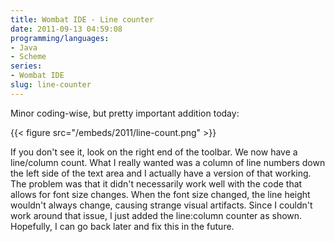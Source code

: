 ```yaml
---
title: Wombat IDE - Line counter
date: 2011-09-13 04:59:08
programming/languages:
- Java
- Scheme
series:
- Wombat IDE
slug: line-counter
---
```

Minor coding-wise, but pretty important addition today:

<!--more-->

{{< figure src="/embeds/2011/line-count.png" >}}

If you don't see it, look on the right end of the toolbar. We now have a line/column count. What I really wanted was a column of line numbers down the left side of the text area and I actually have a version of that working. The problem was that it didn't necessarily work well with the code that allows for font size changes. When the font size changed, the line height wouldn't always change, causing strange visual artifacts. Since I couldn't work around that issue, I just added the line:column counter as shown. Hopefully, I can go back later and fix this in the future.